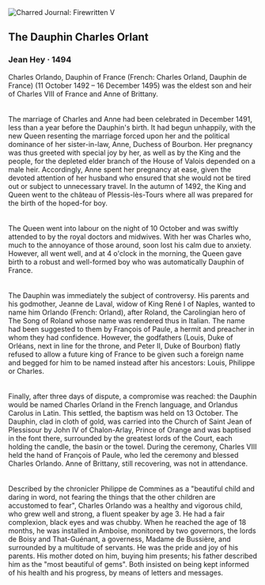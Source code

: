 <div class="artwork-of-the-day">
  <div class="container">
    <div class="img-wrapper">
      <img
        src="https://uploads2.wikiart.org/images/jean-hey/the-dauphin-charles-orlant-1494.jpg!Large.jpg"
        alt="Charred Journal: Firewritten V" />
    </div>
    <div class="artwork-detail">
      <div class="artwork-origin"> 
        <h2 class="artwork-name">The Dauphin Charles Orlant</h2>
        <h3 class="artist">
          Jean Hey
                    ·  1494
        </h3>
      </div>
      <p class="description">
        <span class="artwork-description-text ng-binding" ng-bind-html="viewModel.ArtworkOfTheDay.Description | unsafe">Charles Orlando, Dauphin of France (French: Charles Orland, Dauphin de France) (11 October 1492 – 16 December 1495) was the eldest son and heir of Charles VIII of France and Anne of Brittany.<br>
<br>
<br>The marriage of Charles and Anne had been celebrated in December 1491, less than a year before the Dauphin's birth. It had begun unhappily, with the new Queen resenting the marriage forced upon her and the political dominance of her sister-in-law, Anne, Duchess of Bourbon. Her pregnancy was thus greeted with special joy by her, as well as by the King and the people, for the depleted elder branch of the House of Valois depended on a male heir. Accordingly, Anne spent her pregnancy at ease, given the devoted attention of her husband who ensured that she would not be tired out or subject to unnecessary travel. In the autumn of 1492, the King and Queen went to the château of Plessis-lès-Tours where all was prepared for the birth of the hoped-for boy.<br>
<br>
<br>The Queen went into labour on the night of 10 October and was swiftly attended to by the royal doctors and midwives.  With her was Charles who, much to the annoyance of those around, soon lost his calm due to anxiety.  However, all went well, and at 4 o'clock in the morning, the Queen gave birth to a robust and well-formed boy who was automatically Dauphin of France.<br>
<br>
<br>The Dauphin was immediately the subject of controversy. His parents and his godmother, Jeanne de Laval, widow of King René I of Naples, wanted to name him Orlando (French: Orland), after Roland, the Carolingian hero of The Song of Roland whose name was rendered thus in Italian. The name had been suggested to them by François of Paule, a hermit and preacher in whom they had confidence.  However, the godfathers (Louis, Duke of Orléans, next in line for the throne, and Peter II, Duke of Bourbon) flatly refused to allow a future king of France to be given such a foreign name and begged for him to be named instead after his ancestors: Louis, Philippe or Charles.<br>
<br>
<br>Finally, after three days of dispute, a compromise was reached: the Dauphin would be named Charles Orland in the French language, and Orlandus Carolus in Latin. This settled, the baptism was held on 13 October. The Dauphin, clad in cloth of gold, was carried into the Church of Saint Jean of Plessisour by John IV of Chalon-Arlay, Prince of Orange and was baptised in the font there, surrounded by the greatest lords of the Court, each holding the candle, the basin or the towel. During the ceremony, Charles VIII held the hand of François of Paule, who led the ceremony and blessed Charles Orlando. Anne of Brittany, still recovering, was not in attendance.<br>
<br>
<br>Described by the chronicler Philippe de Commines as a "beautiful child and daring in word, not fearing the things that the other children are accustomed to fear", Charles Orlando was a healthy and vigorous child, who grew well and strong, a fluent speaker by age 3. He had a fair complexion, black eyes and was chubby. When he reached the age of 18 months, he was installed in Amboise, monitored by two governors, the lords de Boisy and That-Guénant, a governess, Madame de Bussière, and surrounded by a multitude of servants. He was the pride and joy of his parents. His mother doted on him, buying him presents; his father described him as the "most beautiful of gems". Both insisted on being kept informed of his health and his progress, by means of letters and messages.<br></span>
                        <div class="text-shadow-container" ng-show="showShadow" style=""></div>
      </p>
    </div>
  </div>

</div>
